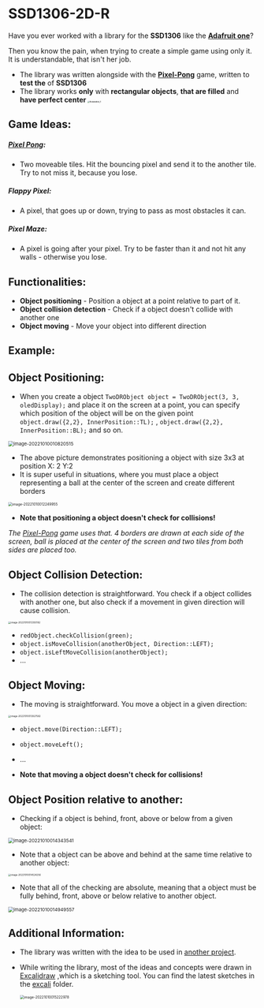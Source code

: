 # SSD1306-2D-R
Have you ever worked with a library for the **SSD1306** like the **[Adafruit one](https://github.com/adafruit/Adafruit_SSD1306)**?

Then you know the pain, when trying to create a simple game using only it. It is understandable, that isn't her job.



- The library was written alongside with the **[Pixel-Pong](https://github.com/ItsGosho/Pixel-Pong)** game, written to **test the** of **SSD1306**
- The library works **only** with **rectangular objects**, **that are filled** and **have perfect center
<img src=".\pics\Screenshot_1.png" alt="Screenshot_1" style="zoom: 25%;" />**

## Game Ideas:

##### [Pixel Pong](https://github.com/ItsGosho/Pixel-Pong):

- Two moveable tiles. Hit the bouncing pixel and send it to the another tile. Try to not miss it, because you lose.

##### Flappy Pixel:

- A pixel, that goes up or down, trying to pass as most obstacles it can.

##### Pixel Maze:

- A pixel is going after your pixel. Try to be faster than it and not hit any walls - otherwise you lose.

## Functionalities:

- **Object positioning** - Position a object at a point relative to part of it.
- **Object collision detection** - Check if a object doesn't collide with another one
- **Object moving** - Move your object into different direction



## Example:



## Object Positioning:

- When you create a object `TwoDRObject object = TwoDRObject(3, 3, oledDisplay);` and place it on the screen at a point, you can specify which position of the object will be on the given point `object.draw({2,2}, InnerPosition::TL);` , `object.draw({2,2}, InnerPosition::BL);` and so on.

<img src=".\pics\image-20221010010820515.png" alt="image-20221010010820515" style="zoom: 67%;" />

- The above picture demonstrates positioning a object with size 3x3 at position X: 2 Y:2
- It is super useful in situations, where you must place a object representing a ball at the center of the screen and create different borders

<img src=".\pics\image-20221010012249955.png" alt="image-20221010012249955" style="zoom: 50%;" />

- **Note that positioning a object doesn't check for collisions!**

*The [Pixel-Pong](https://github.com/ItsGosho/Pixel-Pong) game uses that. 4 borders are drawn at each side of the screen, ball is placed at the center of the screen and two tiles from both sides are placed too.*

## Object Collision Detection:

- The collision detection is straightforward. You check if a object collides with another one, but also check if a movement in given direction will cause collision.

<img src=".\pics\image-20221010013350182.png" alt="image-20221010013350182" style="zoom: 33%;" />

- `redObject.checkCollision(green);`
- `object.isMoveCollision(anotherObject, Direction::LEFT);` 
- `object.isLeftMoveCollision(anotherObject);` 
- ...

## Object Moving:

- The moving is straightforward. You move a object in a given direction:

<img src=".\pics\image-20221010013927582.png" alt="image-20221010013927582" style="zoom: 33%;" />

- `object.move(Direction::LEFT);`
- `object.moveLeft();`
- ...

- **Note that moving a object doesn't check for collisions!**

## Object Position relative to another:

- Checking if a object is behind, front, above or below from a given object:

<img src=".\pics\image-20221010014343541.png" alt="image-20221010014343541" style="zoom: 67%;" />

- Note that a object can be above and behind at the same time relative to another object:

<img src=".\pics\image-20221010014524256.png" alt="image-20221010014524256" style="zoom: 33%;" />

- Note that all of the checking are absolute, meaning that a object must be fully behind, front, above or below relative to another object.

<img src=".\pics\image-20221010014949557.png" alt="image-20221010014949557" style="zoom:67%;" />

## Additional Information:

- The library was written with the idea to be used in [another project](https://github.com/ItsGosho/Pixel-Pong).

- While writing the library, most of the ideas and concepts were drawn in [Excalidraw](https://excalidraw.com/) ,which is a sketching tool. You can find the latest sketches in the [excali](https://github.com/ItsGosho/SSD1306-2D-Rect/tree/dev/excali) folder.

  <img src=".\pics\image-20221010015222978.png" alt="image-20221010015222978" style="zoom:50%;" />
